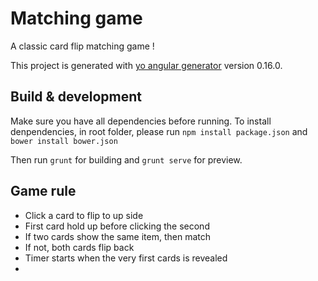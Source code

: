 # Matching game
A classic card flip matching game !

This project is generated with [yo angular generator](https://github.com/yeoman/generator-angular)
version 0.16.0.

## Build & development
Make sure you have all dependencies before running.
To install denpendencies, in root folder, please run
`npm install package.json`
and
`bower install bower.json`

Then run `grunt` for building and `grunt serve` for preview.

## Game rule
- Click a card to flip to up side
- First card hold up before clicking the second
- If two cards show the same item, then match
- If not, both cards flip back
- Timer starts when the very first cards is revealed
-